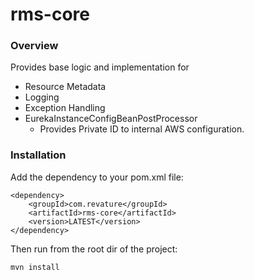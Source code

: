 # rms-core

### Overview

Provides base logic and implementation for 
- Resource Metadata
- Logging
- Exception Handling
- EurekaInstanceConfigBeanPostProcessor
  - Provides Private ID to internal AWS configuration.

### Installation

Add the dependency to your pom.xml file:

```
<dependency>
    <groupId>com.revature</groupId>
    <artifactId>rms-core</artifactId>
    <version>LATEST</version>
</dependency>
```

Then run from the root dir of the project:

```
mvn install
```